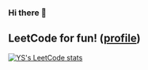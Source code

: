 ### Hi there 👋

## LeetCode for fun! ([profile](https://leetcode.com/itsysho))
[![YS's LeetCode stats](https://leetcode-stats-six.vercel.app/api?username=itsysho)](https://github.com/KnlnKS/leetcode-stats)

<!--
**Itsysho/Itsysho** is a ✨ _special_ ✨ repository because its `README.md` (this file) appears on your GitHub profile.

Here are some ideas to get you started:

- 🔭 I’m currently working on ...
- 🌱 I’m currently learning ...
- 👯 I’m looking to collaborate on ...
- 🤔 I’m looking for help with ...
- 💬 Ask me about ...
- 📫 How to reach me: ...
- 😄 Pronouns: ...
- ⚡ Fun fact: ...
-->
